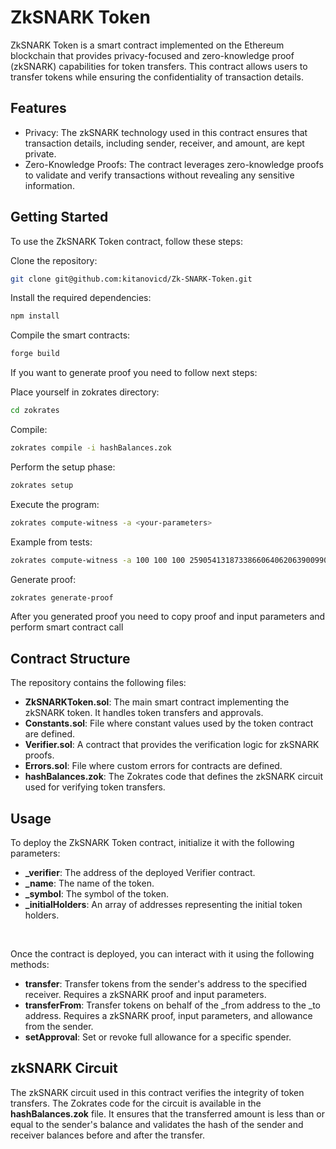 # ZkSNARK Token
ZkSNARK Token is a smart contract implemented on the Ethereum blockchain that provides privacy-focused and zero-knowledge proof (zkSNARK) capabilities for token transfers. This contract allows users to transfer tokens while ensuring the confidentiality of transaction details.

## Features
* Privacy: The zkSNARK technology used in this contract ensures that transaction details, including sender, receiver, and amount, are kept private.
* Zero-Knowledge Proofs: The contract leverages zero-knowledge proofs to validate and verify transactions without revealing any sensitive information.

## Getting Started
To use the ZkSNARK Token contract, follow these steps:

Clone the repository:
```bash 
git clone git@github.com:kitanovicd/Zk-SNARK-Token.git
```
Install the required dependencies:
```bash
npm install
```
Compile the smart contracts: 
```bash
forge build
```

If you want to generate proof you need to follow next steps:

Place yourself in zokrates directory:
```bash
cd zokrates
```
Compile:
```bash
zokrates compile -i hashBalances.zok
```
Perform the setup phase:
```bash
zokrates setup
```
Execute the program:
```bash
zokrates compute-witness -a <your-parameters>
```
Example from tests:
```bash
zokrates compute-witness -a 100 100 100 259054131873386606406206390099085174635 259054131873386606406206390099085174635 259054131873386606406206390099085174635 326522724692461750427768532537390503835 240644345464151569938884255059463943729
```
Generate proof:
```bash
zokrates generate-proof
```

After you generated proof you need to copy proof and input parameters and perform smart contract call


## Contract Structure
The repository contains the following files:

* **ZkSNARKToken.sol**: The main smart contract implementing the zkSNARK token. It handles token transfers and approvals.
* **Constants.sol**: File where constant values used by the token contract are defined.
* **Verifier.sol**: A contract that provides the verification logic for zkSNARK proofs.
* **Errors.sol**: File where custom errors for contracts are defined.
* **hashBalances.zok**: The Zokrates code that defines the zkSNARK circuit used for verifying token transfers.

## Usage

To deploy the ZkSNARK Token contract, initialize it with the following parameters:

* **_verifier**: The address of the deployed Verifier contract.
* **_name**: The name of the token.
* **_symbol**: The symbol of the token.
* **_initialHolders**: An array of addresses representing the initial token holders.
<br>

Once the contract is deployed, you can interact with it using the following methods:

* **transfer**: Transfer tokens from the sender's address to the specified receiver. Requires a zkSNARK proof and input parameters.
* **transferFrom**: Transfer tokens on behalf of the _from address to the _to address. Requires a zkSNARK proof, input parameters, and allowance from the sender.
* **setApproval**: Set or revoke full allowance for a specific spender.

## zkSNARK Circuit

The zkSNARK circuit used in this contract verifies the integrity of token transfers. The Zokrates code for the circuit is available in the **hashBalances.zok** file. It ensures that the transferred amount is less than or equal to the sender's balance and validates the hash of the sender and receiver balances before and after the transfer.
